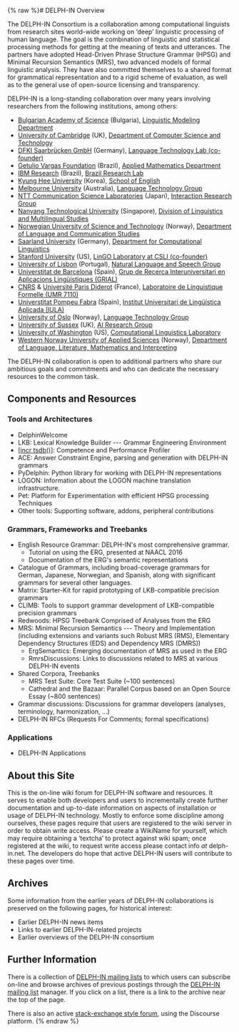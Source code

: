 {% raw %}# DELPH-IN Overview

The DELPH-IN Consortium is a collaboration among computational linguists
from research sites world-wide working on ‘deep’ linguistic processing
of human language. The goal is the combination of linguistic and
statistical processing methods for getting at the meaning of texts and
utterances. The partners have adopted Head-Driven Phrase Structure
Grammar (HPSG) and Minimal Recursion Semantics (MRS), two advanced
models of formal linguistic analysis. They have also committed
themselves to a shared format for grammatical representation and to a
rigid scheme of evaluation, as well as to the general use of open-source
licensing and transparency.

DELPH-IN is a long-standing collaboration over many years involving
researchers from the following institutions, among others:

- [Bulgarian Academy of Science](http://www.bas.bg/) (Bulgaria),
[Linguistic Modeling Department](http://lml.bas.bg/)
- [University of Cambridge](http://www.cam.ac.uk/) (UK), [Department
of Computer Science and Technology](http://www.cst.cam.ac.uk/)
- [DFKI Saarbrücken GmbH](http://www.dfki.de/) (Germany), [Language
Technology Lab (co-founder)](http://www.dfki.de/lt/)
- [Getulio Vargas Foundation](https://portal.fgv.br) (Brazil), [Applied
Mathematics Department](https://emap.fgv.br)
- [IBM Research](https://www.research.ibm.com/) (Brazil), [Brazil
Research Lab](https://www.ibm.com/blogs/research/category/ibmres-bra/)
- [Kyung Hee University](http://www.kyunghee.ac.kr/) (Korea),
[School of English](http://khenglish.khu.ac.kr/)
- [Melbourne University](http://www.unimelb.edu.au/) (Australia),
[Language Technology Group](http://www.cs.mu.oz.au/research/lt/)
- [NTT Communication Science
Laboratories](http://www.kecl.ntt.co.jp/) (Japan),
[Interaction Research Group](http://www.kecl.ntt.co.jp/icl/icl/interaction_research.html)
- [Nanyang Technological University](http://www.ntu.edu.sg/)
(Singapore), [Division of Linguistics and Multilingual
Studies](http://www.ntu.edu.sg/HSS/Linguistics/)
- [Norwegian University of Science and
Technology](http://www.ntnu.no/) (Norway), [Department of Language
and Communication Studies](http://mime.hf.ntnu.no/hf/isk/)
- [Saarland University](http://www.uni-saarland.de/) (Germany),
[Department for Computational
Linguistics](http://www.coli.uni-sb.de/)
- [Stanford University](http://www.stanford.edu/) (US), [LinGO
Laboratory at CSLI (co-founder)](http://lingo.stanford.edu/)
- [University of Lisbon](http://www.ul.pt/) (Portugal), [Natural
Language and Speech Group](http://nlx.di.fc.ul.pt/)
- [Universtitat de Barcelona](http://www.ub.edu/) (Spain), [Grup de
Recerca Interuniversitari en Aplicacions Lingüístiques
(GRIAL)](http://grial.uab.es/)
- [CNRS](http://www.cnrs.fr/) & [Université Paris
Diderot](http://www.univ-paris-diderot.fr/) (France), [Laboratoire
de Linguistique Formelle (UMR 7110)](http://www.llf.cnrs.fr/)
- [Universtitat Pompeu Fabra](http://www.upf.edu/) (Spain), [Institut
Universitari de Lingüística Aplicada
(IULA)](http://www.iula.upf.edu/)
- [University of Oslo](http://www.uio.no/) (Norway), [Language
Technology
Group](http://www.mn.uio.no/ifi/english/research/groups/ltg/)
- [University of Sussex](http://www.sussex.ac.uk/) (UK), [AI
Research Group](https://www.sussex.ac.uk/research/centres/ai-research-group/)
- [University of Washington](http://www.washington.edu/) (US),
[Computational Linguistics Laboratory](http://www.washington.edu/)
- [Western Norway University of Applied Sciences](https://www.hvl.no/en) (Norway), [Department of Language, Literature, Mathematics and Interpreting](https://www.hvl.no/en/about/management/faculty-of-education-arts-and-sports/department-of-language-literature-mathematics-and-interpreting/)

The DELPH-IN collaboration is open to additional partners who share our
ambitious goals and commitments and who can dedicate the necessary
resources to the common task.

## Components and Resources

### Tools and Architectures

- DelphinWelcome
- LKB: Lexical Knowledge Builder --- Grammar Engineering
Environment
- [\[incr tsdb()]()\]: Competence and Performance Profiler
- ACE: Answer Constraint Engine, parsing and generation
with DELPH-IN grammars
- PyDelphin: Python library for working with
DELPH-IN representations
- LOGON: Information about the LOGON machine translation
infrastructure.
- Pet: Platform for Experimentation with efficient HPSG
processing Techniques
- Other tools: Supporting software, addons, peripheral
contributions

### Grammars, Frameworks and Treebanks

- English Resource Grammar: DELPH-IN's most comprehensive
grammar.
  - Tutorial on using the ERG, presented at NAACL
2016
  - Documentation of the ERG's semantic
representations
- Catalogue of Grammars, including
broad-coverage grammars for German, Japanese, Norwegian, and
Spanish, along with significant grammars for several other
languages.
- Matrix: Starter-Kit for rapid prototyping of
LKB-compatible precision grammars
- CLIMB: Tools to support grammar development of
LKB-compatible precision grammars
- Redwoods: HPSG Treebank Comprised of Analyses
from the ERG
- MRS: Minimal Recursion Semantics --- Theory and
Implementation (including extensions and variants such Robust MRS
(RMS), Elementary Dependency Structures (EDS) and Dependency MRS
(DMRS))
  - ErgSemantics: Emerging documentation of MRS
as used in the ERG
  - RmrsDiscussions: Links to discussions
related to MRS at various DELPH-IN events
- Shared Corpora, Treebanks
  - MRS Test Suite: Core Test Suite (\~100
sentences)
  - Cathedral and the Bazaar: Parallel Corpus
based on an Open Source Essay (\~800 sentences)
- Grammar discussions: Discussions for
grammar developers (analyses, terminology, harmonization, …)
- DELPH-IN RFCs (Requests For Comments; formal
specifications)

### Applications

- DELPH-IN Applications

## About this Site

This is the on-line wiki forum for DELPH-IN software and resources. It
serves to enable both developers and users to incrementally create
further documentation and up-to-date information on aspects of
installation or usage of DELPH-IN technology. Mostly to enforce some
discipline among ourselves, these pages require that users are
registered to the wiki server in order to obtain write access. Please
create a WikiName for yourself, which may require obtaining
a ‘textcha’ to protect against wiki spam; once registered at the wiki,
to request write access please contact info *at* delph-in.net. The
developers do hope that active DELPH-IN users will contribute to these
pages over time.

## Archives

Some information from the earlier years of DELPH-IN collaborations is
preserved on the following pages, for historical interest:

- Earlier DELPH-IN news items
- Links to earlier DELPH-IN-related projects
- Earlier overviews of the DELPH-IN consortium

## Further Information

There is a collection of [DELPH-IN mailing
lists](http://lists.delph-in.net/) to which users can subscribe on-line
and browse archives of previous postings through the [DELPH-IN mailing
list](http://lists.delph-in.net/) manager. If you click on a list, there
is a link to the archive near the top of the page.

There is also an active [stack-exchange style
forum](http://discourse.delph-in.net), using the Discourse platform.
<update date omitted for speed>{% endraw %}